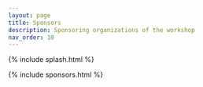 ```yaml
---
layout: page
title: Sponsors
description: Sponsoring organizations of the workshop
nav_order: 10
---
```


{% include splash.html %}

{% include sponsors.html %}
